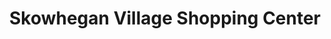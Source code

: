 ---
title: "Skowhegan Village Shopping Center"
url: /skowhegan/skowhegan-village-shopping-center/
shop: Einkaufszentrum
---